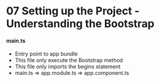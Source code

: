 # 07 Setting up the Project - Understanding the Bootstrap


#### main.ts

- Entry point to app bundle
- This file only execute the Bootstrap method
- This file only imports the begins statement
- main.ts => app.module.ts => app.component.ts